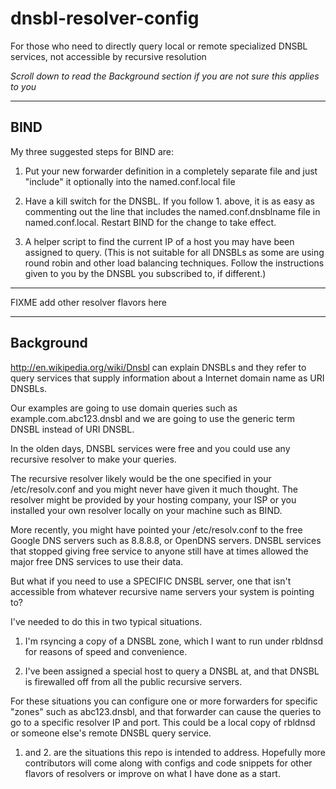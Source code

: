 dnsbl-resolver-config
=====================

For those who need to directly query local or remote specialized DNSBL services, not accessible by recursive resolution

*Scroll down to read the Background section if you are not sure this applies to you*


***

BIND
---

My three suggested steps for BIND are:

1. Put your new forwarder definition in a completely separate file and just "include" it optionally into
the named.conf.local file

2. Have a kill switch for the DNSBL. If you follow 1. above, it is as easy as commenting out the line that
includes the named.conf.dnsblname file in named.conf.local. Restart BIND for the change to take effect.

3. A helper script to find the current IP of a host you may have been assigned to query. (This is not 
suitable for all DNSBLs as some are using round robin and other load balancing techniques. Follow the 
instructions given to you by the DNSBL you subscribed to, if different.)



***
FIXME add other resolver flavors here
***

Background
---

http://en.wikipedia.org/wiki/Dnsbl can explain DNSBLs and they refer to query services that supply information about
a Internet domain name as URI DNSBLs. 

Our examples are going to use domain queries such as example.com.abc123.dnsbl and we are going to use the generic 
term DNSBL instead of URI DNSBL.

In the olden days, DNSBL services were free and you could use any recursive resolver to make your queries.

The recursive resolver likely would be the one specified in your /etc/resolv.conf and you might never have given it
much thought. The resolver might be provided by your hosting company, your ISP or you installed your own resolver 
locally on your machine such as BIND.

More recently, you might have pointed your /etc/resolv.conf to the free Google DNS servers such as 8.8.8.8, or 
OpenDNS servers. DNSBL services that stopped giving free service to anyone still have at times allowed the major 
free DNS services to use their data.

But what if you need to use a SPECIFIC DNSBL server, one that isn't accessible from whatever recursive name servers
your system is pointing to?

I've needed to do this in two typical situations. 

1. I'm rsyncing a copy of a DNSBL zone, which I want to run under rbldnsd for reasons of speed and convenience.

2. I've been assigned a special host to query a DNSBL at, and that DNSBL is firewalled off from all the public 
recursive servers.

For these situations you can configure one or more forwarders for specific "zones" such as abc123.dnsbl, and that 
forwarder can cause the queries to go to a specific resolver IP and port. This could be a local copy of rbldnsd 
or someone else's remote DNSBL query service.

1. and 2. are the situations this repo is intended to address. Hopefully more contributors will come along with 
configs and code snippets for other flavors of resolvers or improve on what I have done as a start.

